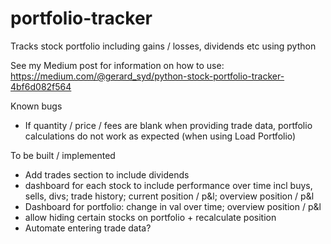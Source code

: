 # portfolio-tracker
Tracks stock portfolio including gains / losses, dividends etc using python 

See my Medium post for information on how to use:
https://medium.com/@gerard_syd/python-stock-portfolio-tracker-4bf6d082f564

Known bugs
- If quantity / price / fees are blank when providing trade data, portfolio calculations do not work as expected (when using Load Portfolio)

To be built / implemented
- Add trades section to include dividends
- dashboard for each stock to include performance over time incl buys, sells, divs; trade history; current position / p&l; overview position / p&l
- Dashboard for portfolio: change in val over time; overview position / p&l
- allow hiding certain stocks on portfolio + recalculate position
- Automate entering trade data? 